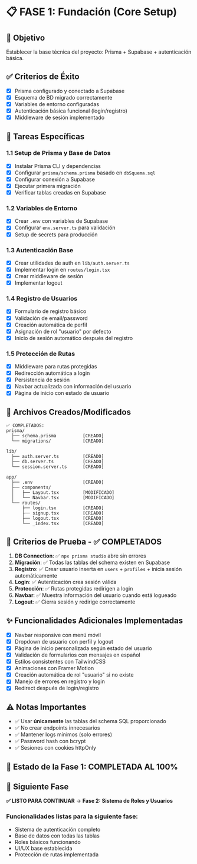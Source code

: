 # 📋 FASE 1: Fundación (Core Setup)

## 🎯 Objetivo
Establecer la base técnica del proyecto: Prisma + Supabase + autenticación básica.

## ✅ Criterios de Éxito
- [x] Prisma configurado y conectado a Supabase
- [x] Esquema de BD migrado correctamente
- [x] Variables de entorno configuradas
- [x] Autenticación básica funcional (login/registro)
- [x] Middleware de sesión implementado

## 📝 Tareas Específicas

### 1.1 Setup de Prisma y Base de Datos
- [x] Instalar Prisma CLI y dependencias
- [x] Configurar `prisma/schema.prisma` basado en `dbSquema.sql`
- [x] Configurar conexión a Supabase
- [x] Ejecutar primera migración
- [x] Verificar tablas creadas en Supabase

### 1.2 Variables de Entorno
- [x] Crear `.env` con variables de Supabase
- [x] Configurar `env.server.ts` para validación
- [x] Setup de secrets para producción

### 1.3 Autenticación Base
- [x] Crear utilidades de auth en `lib/auth.server.ts`
- [x] Implementar login en `routes/login.tsx`
- [x] Crear middleware de sesión
- [x] Implementar logout

### 1.4 Registro de Usuarios
- [x] Formulario de registro básico
- [x] Validación de email/password
- [x] Creación automática de perfil
- [x] Asignación de rol "usuario" por defecto
- [x] Inicio de sesión automático después del registro

### 1.5 Protección de Rutas
- [x] Middleware para rutas protegidas
- [x] Redirección automática a login
- [x] Persistencia de sesión
- [x] Navbar actualizada con información del usuario
- [x] Página de inicio con estado de usuario

## 🔧 Archivos Creados/Modificados

```
✅ COMPLETADOS:
prisma/
  ├── schema.prisma          [CREADO]
  └── migrations/            [CREADO]

lib/
  ├── auth.server.ts         [CREADO]
  ├── db.server.ts           [CREADO]
  └── session.server.ts      [CREADO]

app/
  ├── .env                   [CREADO]
  ├── components/
  │   ├── Layout.tsx         [MODIFICADO]
  │   └── Navbar.tsx         [MODIFICADO]
  └── routes/
      ├── login.tsx          [CREADO]
      ├── signup.tsx         [CREADO]
      ├── logout.tsx         [CREADO]
      └── _index.tsx         [CREADO]
```

## 🧪 Criterios de Prueba - ✅ COMPLETADOS
1. **DB Connection**: ✅ `npx prisma studio` abre sin errores
2. **Migración**: ✅ Todas las tablas del schema existen en Supabase
3. **Registro**: ✅ Crear usuario inserta en `users` + `profiles` + inicia sesión automáticamente
4. **Login**: ✅ Autenticación crea sesión válida
5. **Protección**: ✅ Rutas protegidas redirigen a login
6. **Navbar**: ✅ Muestra información del usuario cuando está logueado
7. **Logout**: ✅ Cierra sesión y redirige correctamente

## ✨ Funcionalidades Adicionales Implementadas
- [x] Navbar responsive con menú móvil
- [x] Dropdown de usuario con perfil y logout
- [x] Página de inicio personalizada según estado del usuario
- [x] Validación de formularios con mensajes en español
- [x] Estilos consistentes con TailwindCSS
- [x] Animaciones con Framer Motion
- [x] Creación automática de rol "usuario" si no existe
- [x] Manejo de errores en registro y login
- [x] Redirect después de login/registro

## ⚠️ Notas Importantes
- ✅ Usar **únicamente** las tablas del schema SQL proporcionado
- ✅ No crear endpoints innecesarios
- ✅ Mantener logs mínimos (solo errores)
- ✅ Password hash con bcrypt
- ✅ Sesiones con cookies httpOnly

## 🎉 Estado de la Fase 1: **COMPLETADA AL 100%**

## 🔄 Siguiente Fase
**✅ LISTO PARA CONTINUAR** → **Fase 2: Sistema de Roles y Usuarios**

### Funcionalidades listas para la siguiente fase:
- Sistema de autenticación completo
- Base de datos con todas las tablas
- Roles básicos funcionando
- UI/UX base establecida
- Protección de rutas implementada